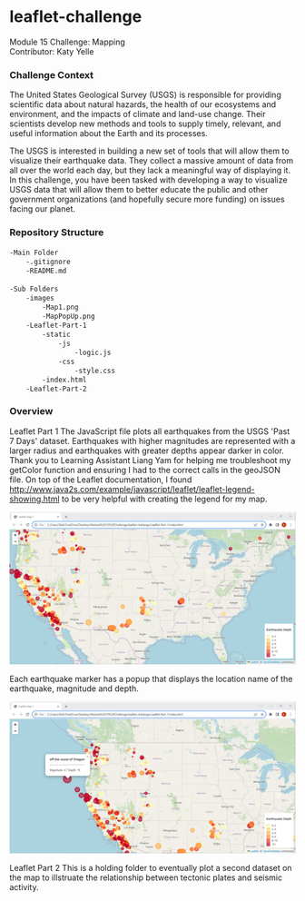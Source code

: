 # leaflet-challenge
Module 15 Challenge: Mapping <br>
Contributor: Katy Yelle

### Challenge Context
The United States Geological Survey (USGS) is responsible for providing scientific data about natural hazards, the health of our ecosystems and environment, and the impacts of climate and land-use change.   Their scientists develop new methods and tools to supply timely, relevant, and useful information about the Earth and its processes.

The USGS is interested in building a new set of tools that will allow them to visualize their earthquake data.  They collect a massive amount of data from all over the world each day, but they lack a meaningful way of displaying it.  In this challenge, you have been tasked with developing a way to visualize USGS data that will allow them to better educate the public and other government organizations (and hopefully secure more funding) on issues facing our planet. 

### Repository Structure
    -Main Folder
        -.gitignore
        -README.md
    
    -Sub Folders
        -images
            -Map1.png
            -MapPopUp.png
        -Leaflet-Part-1
            -static
                -js
                    -logic.js
                -css
                    -style.css
            -index.html
        -Leaflet-Part-2

### Overview
Leaflet Part 1
The JavaScript file plots all earthquakes from the USGS 'Past 7 Days' dataset. Earthquakes with higher magnitudes are represented with a larger radius and earthquakes with greater depths appear darker in color. Thank you to Learning Assistant Liang Yam for helping me troubleshoot my getColor function and ensuring I had to the correct calls in the geoJSON file. On top of the Leaflet documentation, I found http://www.java2s.com/example/javascript/leaflet/leaflet-legend-showing.html to be very helpful with creating the legend for my map.

![Map Display](/images/Map1.png "Map Display") 

Each earthquake marker has a popup that displays the location name of the earthquake, magnitude and depth. 

![Map Popup](/images/MapPopUp.png "Map Popup") 

Leaflet Part 2
This is a holding folder to eventually plot a second dataset on the map to illstruate the relationship between tectonic plates and seismic activity. 